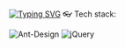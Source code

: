 <a href="https://git.io/typing-svg"><img src="https://readme-typing-svg.herokuapp.com?font=Fira+Code&pause=1000&width=435&lines=Hello%2C+I+am+Alex!+Frontend+developer." alt="Typing SVG" /></a>
&#128083; Tech stack:
 
 ![Ant-Design](https://img.shields.io/badge/-AntDesign-%230170FE?style=for-the-badge&logo=ant-design&logoColor=white)
 ![jQuery](https://img.shields.io/badge/jquery-%230769AD.svg?style=for-the-badge&logo=jquery&logoColor=white)
